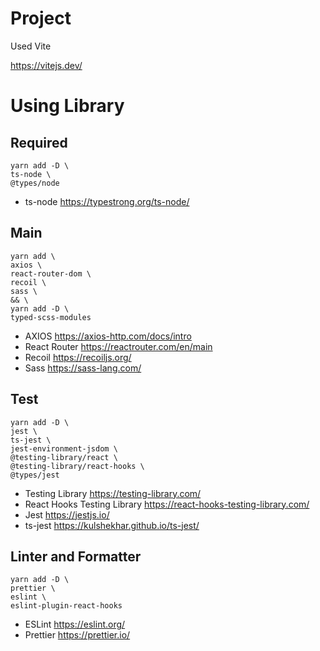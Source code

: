 # Project

Used Vite

https://vitejs.dev/

# Using Library

## Required

```
yarn add -D \
ts-node \
@types/node
```

- ts-node https://typestrong.org/ts-node/

## Main

```
yarn add \
axios \
react-router-dom \
recoil \
sass \
&& \
yarn add -D \
typed-scss-modules
```

- AXIOS https://axios-http.com/docs/intro
- React Router https://reactrouter.com/en/main
- Recoil https://recoiljs.org/
- Sass https://sass-lang.com/

## Test

```
yarn add -D \
jest \
ts-jest \
jest-environment-jsdom \
@testing-library/react \
@testing-library/react-hooks \
@types/jest
```

- Testing Library https://testing-library.com/
- React Hooks Testing Library https://react-hooks-testing-library.com/
- Jest https://jestjs.io/
- ts-jest https://kulshekhar.github.io/ts-jest/

## Linter and Formatter

```
yarn add -D \
prettier \
eslint \
eslint-plugin-react-hooks
```

- ESLint https://eslint.org/
- Prettier https://prettier.io/
